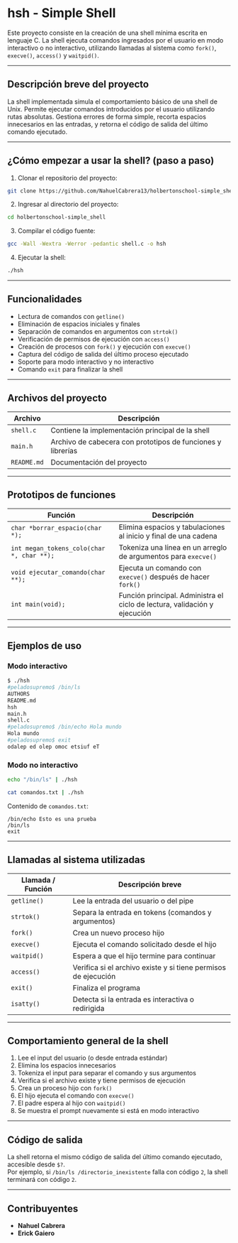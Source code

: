 # hsh - Simple Shell

Este proyecto consiste en la creación de una shell mínima escrita en lenguaje C. La shell ejecuta comandos ingresados por el usuario en modo interactivo o no interactivo, utilizando llamadas al sistema como `fork()`, `execve()`, `access()` y `waitpid()`.

---

## Descripción breve del proyecto

La shell implementada simula el comportamiento básico de una shell de Unix. Permite ejecutar comandos introducidos por el usuario utilizando rutas absolutas. Gestiona errores de forma simple, recorta espacios innecesarios en las entradas, y retorna el código de salida del último comando ejecutado.

---

## ¿Cómo empezar a usar la shell? (paso a paso)

1. Clonar el repositorio del proyecto:

```bash
git clone https://github.com/NahuelCabrera13/holbertonschool-simple_shell.git
```

2. Ingresar al directorio del proyecto:

```bash
cd holbertonschool-simple_shell
```

3. Compilar el código fuente:

```bash
gcc -Wall -Wextra -Werror -pedantic shell.c -o hsh
```

4. Ejecutar la shell:

```bash
./hsh
```

---

## Funcionalidades

- Lectura de comandos con `getline()`
- Eliminación de espacios iniciales y finales
- Separación de comandos en argumentos con `strtok()`
- Verificación de permisos de ejecución con `access()`
- Creación de procesos con `fork()` y ejecución con `execve()`
- Captura del código de salida del último proceso ejecutado
- Soporte para modo interactivo y no interactivo
- Comando `exit` para finalizar la shell

---

## Archivos del proyecto

| Archivo        | Descripción                                                        |
|----------------|--------------------------------------------------------------------|
| `shell.c`      | Contiene la implementación principal de la shell                   |
| `main.h`       | Archivo de cabecera con prototipos de funciones y librerías        |
| `README.md`    | Documentación del proyecto                                         |

---

## Prototipos de funciones

| Función                         | Descripción                                                                 |
|---------------------------------|-----------------------------------------------------------------------------|
| `char *borrar_espacio(char *);` | Elimina espacios y tabulaciones al inicio y final de una cadena            |
| `int megan_tokens_colo(char *, char **);` | Tokeniza una línea en un arreglo de argumentos para `execve()`    |
| `void ejecutar_comando(char **);` | Ejecuta un comando con `execve()` después de hacer `fork()`               |
| `int main(void);`               | Función principal. Administra el ciclo de lectura, validación y ejecución |

---

## Ejemplos de uso

### Modo interactivo

```bash
$ ./hsh
#peladosupremo$ /bin/ls
AUTHORS
README.md
hsh
main.h
shell.c
#peladosupremo$ /bin/echo Hola mundo
Hola mundo
#peladosupremo$ exit
odalep ed olep omoc etsiuf eT
```

### Modo no interactivo

```bash
echo "/bin/ls" | ./hsh
```

```bash
cat comandos.txt | ./hsh
```

Contenido de `comandos.txt`:

```
/bin/echo Esto es una prueba
/bin/ls
exit
```

---

## Llamadas al sistema utilizadas

| Llamada / Función | Descripción breve                                               |
|-------------------|------------------------------------------------------------------|
| `getline()`       | Lee la entrada del usuario o del pipe                           |
| `strtok()`        | Separa la entrada en tokens (comandos y argumentos)             |
| `fork()`          | Crea un nuevo proceso hijo                                      |
| `execve()`        | Ejecuta el comando solicitado desde el hijo                     |
| `waitpid()`       | Espera a que el hijo termine para continuar                     |
| `access()`        | Verifica si el archivo existe y si tiene permisos de ejecución  |
| `exit()`          | Finaliza el programa                                            |
| `isatty()`        | Detecta si la entrada es interactiva o redirigida               |

---

## Comportamiento general de la shell

1. Lee el input del usuario (o desde entrada estándar)
2. Elimina los espacios innecesarios
3. Tokeniza el input para separar el comando y sus argumentos
4. Verifica si el archivo existe y tiene permisos de ejecución
5. Crea un proceso hijo con `fork()`
6. El hijo ejecuta el comando con `execve()`
7. El padre espera al hijo con `waitpid()`
8. Se muestra el prompt nuevamente si está en modo interactivo

---

## Código de salida

La shell retorna el mismo código de salida del último comando ejecutado, accesible desde `$?`.  
Por ejemplo, si `/bin/ls /directorio_inexistente` falla con código `2`, la shell terminará con código `2`.

---

## Contribuyentes

- **Nahuel Cabrera**
- **Erick Gaiero**
